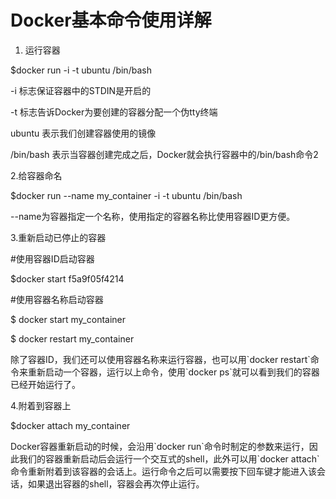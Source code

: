 # Docker基本命令使用详解

1. 运行容器

$docker run -i -t ubuntu /bin/bash

-i 标志保证容器中的STDIN是开启的

-t 标志告诉Docker为要创建的容器分配一个伪tty终端

ubuntu 表示我们创建容器使用的镜像

/bin/bash 表示当容器创建完成之后，Docker就会执行容器中的/bin/bash命令2

2.给容器命名

$docker run --name my\_container  -i -t ubuntu /bin/bash

--name为容器指定一个名称，使用指定的容器名称比使用容器ID更方便。

3.重新启动已停止的容器

\#使用容器ID启动容器

$docker start f5a9f05f4214

\#使用容器名称启动容器

$ docker start my\_container

$ docker restart my\_container

除了容器ID，我们还可以使用容器名称来运行容器，也可以用\`docker restart\`命令来重新启动一个容器，运行以上命令，使用\`docker ps\`就可以看到我们的容器已经开始运行了。

4.附着到容器上

$docker attach my\_container

Docker容器重新启动的时候，会沿用\`docker run\`命令时制定的参数来运行，因此我们的容器重新启动后会运行一个交互式的shell，此外可以用\`docker attach\`命令重新附着到该容器的会话上。运行命令之后可以需要按下回车键才能进入该会话，如果退出容器的shell，容器会再次停止运行。



